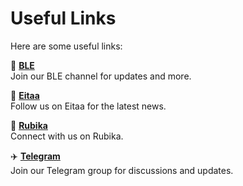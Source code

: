 # Useful Links

Here are some useful links:

🔗 **[BLE](https://ble.ir/join/bxrgmktc34)**  
Join our BLE channel for updates and more.

📱 **[Eitaa](https://eitaa.com/resalatnahavand)**  
Follow us on Eitaa for the latest news.

📲 **[Rubika](https://rubika.ir/resalatnahavand)**  
Connect with us on Rubika.

✈️ **[Telegram](https://t.me/resalatnahavand)**  
Join our Telegram group for discussions and updates.

